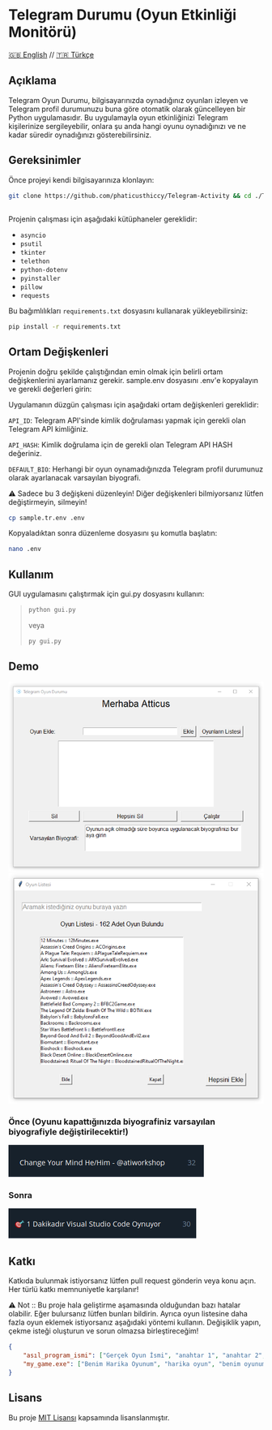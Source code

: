 # Telegram Durumu (Oyun Etkinliği Monitörü)

[🇬🇧 English](README.md) // [🇹🇷 Türkçe](README.tr.md) 

## Açıklama

Telegram Oyun Durumu, bilgisayarınızda oynadığınız oyunları izleyen ve Telegram profil durumunuzu buna göre otomatik olarak güncelleyen bir Python uygulamasıdır. Bu uygulamayla oyun etkinliğinizi Telegram kişilerinize sergileyebilir, onlara şu anda hangi oyunu oynadığınızı ve ne kadar süredir oynadığınızı gösterebilirsiniz.

## Gereksinimler

Önce projeyi kendi bilgisayarınıza klonlayın:
```bash
git clone https://github.com/phaticusthiccy/Telegram-Activity && cd ./Telegram-Activity
```

## 

Projenin çalışması için aşağıdaki kütüphaneler gereklidir:

- `asyncio`
- `psutil`
- `tkinter`
- `telethon`
- `python-dotenv`
- `pyinstaller`
- `pillow`
- `requests`

Bu bağımlılıkları `requirements.txt` dosyasını kullanarak yükleyebilirsiniz:

```bash
pip install -r requirements.txt
```


## Ortam Değişkenleri

Projenin doğru şekilde çalıştığından emin olmak için belirli ortam değişkenlerini ayarlamanız gerekir. sample.env dosyasını .env'e kopyalayın ve gerekli değerleri girin:

Uygulamanın düzgün çalışması için aşağıdaki ortam değişkenleri gereklidir:

``API_ID``: Telegram API'sinde kimlik doğrulaması yapmak için gerekli olan Telegram API kimliğiniz.

``API_HASH``: Kimlik doğrulama için de gerekli olan Telegram API HASH değeriniz.

``DEFAULT_BIO``: Herhangi bir oyun oynamadığınızda Telegram profil durumunuz olarak ayarlanacak varsayılan biyografi.

⚠ Sadece bu 3 değişkeni düzenleyin! Diğer değişkenleri bilmiyorsanız lütfen değiştirmeyin, silmeyin!

```bash
cp sample.tr.env .env
```

Kopyaladıktan sonra düzenleme dosyasını şu komutla başlatın:

```bash
nano .env
```

## Kullanım
GUI uygulamasını çalıştırmak için gui.py dosyasını kullanın:

> ```bash
> python gui.py
> ```
> veya
> ```bash
> py gui.py
> ```

## Demo

![Ana Menü](src/main_page_tr.png)
![Oyun Listesi](src/game_list_tr.png)

### Önce (Oyunu kapattığınızda biyografiniz varsayılan biyografiyle değiştirilecektir!)

![Before](src/before.png)

### Sonra

![After](src/after_tr.png)


## Katkı
Katkıda bulunmak istiyorsanız lütfen pull request gönderin veya konu açın. Her türlü katkı memnuniyetle karşılanır!

⚠ Not :: Bu proje hala geliştirme aşamasında olduğundan bazı hatalar olabilir. Eğer bulursanız lütfen bunları bildirin. Ayrıca oyun listesine daha fazla oyun eklemek istiyorsanız aşağıdaki yöntemi kullanın. Değişiklik yapın, çekme isteği oluşturun ve sorun olmazsa birleştireceğim!

```json
{
    "asıl_program_ismi": ["Gerçek Oyun İsmi", "anahtar 1", "anahtar 2", "anahtar n..", "asıl_program_ismi"],
    "my_game.exe": ["Benim Harika Oyunum", "harika oyun", "benim oyunum", "my_game.exe"]
}
```

## Lisans
Bu proje [MIT Lisansı](LICENSE.tr.md) kapsamında lisanslanmıştır.